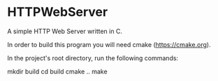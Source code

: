 # HTTPWebServer
A simple HTTP Web Server written in C.

In order to build this program you will need cmake (https://cmake.org).

In the project's root directory, run the following commands:

mkdir build
cd build
cmake ..
make
